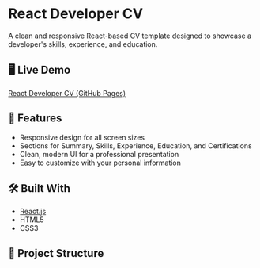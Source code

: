 # React Developer CV

A clean and responsive React-based CV template designed to showcase a developer's skills, experience, and education.

## 🖥️ Live Demo

[React Developer CV (GitHub Pages)](https://atikur01.github.io/React-Developer-CV/)

## 📄 Features

- Responsive design for all screen sizes
- Sections for Summary, Skills, Experience, Education, and Certifications
- Clean, modern UI for a professional presentation
- Easy to customize with your personal information

## 🛠️ Built With

- [React.js](https://reactjs.org/)
- HTML5
- CSS3

## 📁 Project Structure

